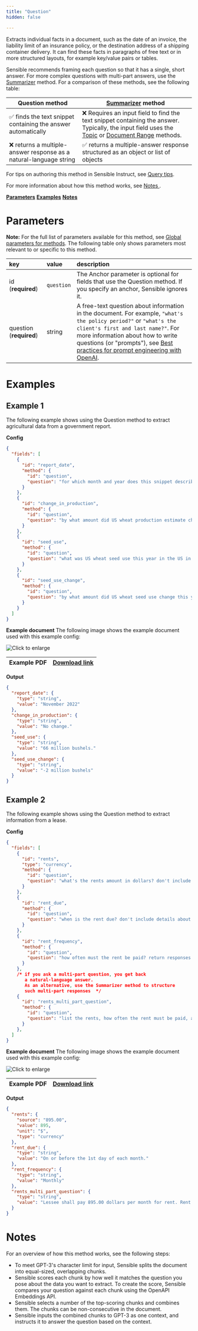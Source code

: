 ```yaml
---
title: "Question"
hidden: false

---
```


Extracts individual facts in a document, such as the date of an invoice, the liability limit of an insurance policy, or the destination address of a shipping container delivery. It can find these facts in paragraphs of free text or in more structured layouts, for example key/value pairs or tables.

Sensible recommends framing each question so that it has a single, short answer.  For more complex questions with multi-part answers, use the [Summarizer](doc:summarizer) method. For a comparison of these methods, see the following table:

| Question method                                              | [Summarizer](doc:summarizer) method                          |
| ------------------------------------------------------------ | ------------------------------------------------------------ |
| ✅ finds the text snippet containing the answer automatically | ❌ Requires an input field to find the text snippet containing the answer. Typically, the input field uses the [Topic](doc:topic) or [Document Range](doc:document-range) methods. |
| ❌ returns a multiple-answer response as a natural-language string | ✅ returns a multiple-answer response structured as an object or list of objects |

For tips on authoring this method in Sensible Instruct, see [Query tips](doc:query-tips).

For more information about how this method works, see [Notes ](doc:question#notes).

[**Parameters**](doc:question#parameters)
[**Examples**](doc:question#examples)
[**Notes**](doc:question#examples)

Parameters
=====

**Note:** For the full list of parameters available for this method, see [Global parameters for methods](doc:method#section-global-parameters-for-methods). The following table only shows parameters most relevant to or specific to this method.

| key                     | value      | description                                                  |
| :---------------------- | :--------- | :----------------------------------------------------------- |
| id (**required**)       | `question` | The Anchor parameter is optional for fields that use the Question method. If you specify an anchor, Sensible ignores it. |
| question (**required**) | string     | A free-text question about information in the document. For example, `"what's the policy period?"` or `"what's the client's first and last name?"`.  For more information about how to write questions (or "prompts"), see [Best practices for prompt engineering with OpenAI](https://help.openai.com/en/articles/6654000-best-practices-for-prompt-engineering-with-openai-api). |

Examples
====

Example 1
---

The following example shows using the Question method to extract agricultural data from a government report.

**Config**

```json
{
  "fields": [
    {
      "id": "report_date",
      "method": {
        "id": "question",
        "question": "for which month and year does this snippet describe wheat production"
      }
    },
    {
      "id": "change_in_production",
      "method": {
        "id": "question",
        "question": "by what amount did US wheat production estimate change this month? if it didn't change, respond with 'no change'"
      }
    },
    {
      "id": "seed_use",
      "method": {
        "id": "question",
        "question": "what was US wheat seed use this year in the US in millions of bushels?"
      }
    },
    {
      "id": "seed_use_change",
      "method": {
        "id": "question",
        "question": "by what amount did US wheat seed use change this year, in million bushels? Use a negative sign for negative change and a positive sign for positive change"
      }
    }
  ]
}
```

**Example document**
The following image shows the example document used with this example config:

![Click to enlarge](https://raw.githubusercontent.com/sensible-hq/sensible-docs/main/readme-sync/assets/v0/images/final/question_1.png)

| Example PDF | [Download link](https://raw.githubusercontent.com/sensible-hq/sensible-docs/main/readme-sync/assets/v0/pdfs/summarizer_crop.pdf) |
| ------------------------------- | ---------------------------------------------------------------------------------------------------------------------------------------- |

**Output**

```json
{
  "report_date": {
    "type": "string",
    "value": "November 2022"
  },
  "change_in_production": {
    "type": "string",
    "value": "No change."
  },
  "seed_use": {
    "type": "string",
    "value": "66 million bushels."
  },
  "seed_use_change": {
    "type": "string",
    "value": "-2 million bushels"
  }
}
```




Example 2
----

The following example shows using the Question method to extract information from a lease.

**Config**

```json
{
  "fields": [
    {
      "id": "rents",
      "type": "currency",
      "method": {
        "id": "question",
        "question": "what's the rents amount in dollars? don't include details about when it's due"
      }
    },
    {
      "id": "rent_due",
      "method": {
        "id": "question",
        "question": "when is the rent due? don't include details about grace periods"
      }
    },
    {
      "id": "rent_frequency",
      "method": {
        "id": "question",
        "question": "how often must the rent be paid? return responses like 'monthly', 'quarterly', or 'biweekly'"
      }
    },
    /* if you ask a multi-part question, you get back 
       a natural-language answer.
       As an alternative, use the Summarizer method to structure 
       such multi-part responses  */
    {
      "id": "rents_multi_part_question",
      "method": {
        "id": "question",
        "question": "list the rents, how often the rent must be paid, and when the rent is due. don't include details about prorated rents or late fees"
      }
    },
  ]
}
```

**Example document**
The following image shows the example document used with this example config:

![Click to enlarge](https://raw.githubusercontent.com/sensible-hq/sensible-docs/main/readme-sync/assets/v0/images/final/question_2.png)

| Example PDF | [Download link](https://raw.githubusercontent.com/sensible-hq/sensible-docs/main/readme-sync/assets/v0/pdfs/summarizer.pdf) |
| ----------- | ------------------------------------------------------------ |

**Output**

```json
{
  "rents": {
    "source": "895.00",
    "value": 895,
    "unit": "$",
    "type": "currency"
  },
  "rent_due": {
    "type": "string",
    "value": "On or before the 1st day of each month."
  },
  "rent_frequency": {
    "type": "string",
    "value": "Monthly"
  },
  "rents_multi_part_question": {
    "type": "string",
    "value": "Lessee shall pay 895.00 dollars per month for rent. Rent must be paid on or before the 1st day of each month. The first month's rent must be paid prior to move-in."
  }
}
```



Notes
===

For an overview of how this method works, see the following steps:

- To meet GPT-3's character limit for input, Sensible splits the document into equal-sized, overlapping chunks. 
- Sensible scores each chunk by how well it matches the question you pose about the data you want to extract. To create the score, Sensible compares your question against each chunk using the OpenAPI Embeddings API. 
- Sensible selects a number of the top-scoring chunks and combines them. The chunks can be non-consecutive in the document.
- Sensible inputs the combined chunks to GPT-3 as one context, and instructs it to answer the question based on the context.